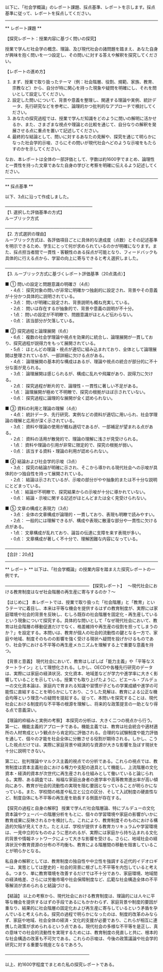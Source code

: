 以下に、「社会学概論」のレポート課題、採点基準、レポートを示します。採点基準に従って、レポートを採点してください。

---------------------------------------
** レポート課題 **

【探究レポート：授業内容に基づく問いの探究】

授業で学んだ社会学の概念、理論、及び現代社会の諸問題を踏まえ、あなた自身が興味を抱く問いを一つ設定し、その問いに対する答えや解釈を探究してください。

【レポートの進め方】
1. まず、授業で取り扱ったテーマ（例：社会階層、役割、規範、家族、教育、宗教など）から、自分が特に関心を持った現象や疑問を明確にし、それを問いとして設定してください。
2. 設定した問いについて、背景や意義を整理し、関連する理論や実例、統計データ、先行研究などを参考に、論理的かつ批判的なアプローチで検討してください。
3. あなたの探究過程では、授業で学んだ知識をどのように問いの解明に活かせるか、また、さまざまな視点や理論との比較を通じて、自分なりの解釈を発展させる点に重点を置いて記述してください。
4. 最終的な結論として、問いに対するあなたの見解や、探究を通じて明らかになった社会学的示唆、さらにその問いが現代社会へどのような示唆をもたらすのかを示してください。

なお、本レポートは全体の一部評価として、字数は約1600字でまとめ、論理性と一貫性を持った文章であなた自身の学びと考察を明確に伝えるよう記述してください。

---------------------------------------
** 採点基準 **

以下、3点に沿って作成しました。

─────────────────────────────  
【1. 選択した評価基準の方式】  
ルーブリック方式  

─────────────────────────────  
【2. 方式選択の理由】  
ルーブリック方式は、各評価項目ごとに具体的な達成度（点数）とその記述基準を明示できるため、学生にとって何が求められているのかが明確になります。また、採点担当者間で一貫性・客観性のある採点が可能となり、フィードバックも具体的に行える点から、学習の向上に寄与できると考え選択しました。

─────────────────────────────  
【3. ルーブリック方式に基づくレポート評価基準（20点満点）】

■ ① 問いの設定と問題意識の明確さ（4点）  
　・4点： 探究対象の問いが非常に明確かつ独創的に設定され、背景やその意義が十分かつ具体的に説明されている。  
　・3点： 問いが明確に設定され、背景説明も概ね充実している。  
　・2点： 問いは存在するが抽象的で、背景や意義の説明が不十分。  
　・1点： 問いの設定が不明瞭で、問題意識がほとんど伝わらない。  
　・0点： 該当部分が欠落している。

■ ② 探究過程と論理展開（6点）  
　・6点： 複数の社会学理論や視点を効果的に統合し、論理展開が一貫しており、探究過程が説得力をもって展開されている。  
　・5点： ほとんどの理論・視点が適切に組み込まれており、全体として論理展開は整理されているが、一部詳細に欠ける点がある。  
　・4点： 論理展開の基本的な構成はあるが、理論や視点の統合が部分的に不十分な面が見られる。  
　・3点： 論理展開は感じられるが、構成に乱れや飛躍があり、説得力に欠ける。  
　・2点： 探究過程が断片的で、論理性・一貫性に著しい不足がある。  
　・1点： 論理展開が極めて不明瞭で、探究の根拠がほぼ示されていない。  
　・0点： 探究過程に論理的な展開が全く認められない。

■ ③ 資料の利用と理論の理解（4点）  
　・4点： 統計データ、先行研究、実例などの資料が適切に用いられ、社会学理論の理解と応用が深く示されている。  
　・3点： 資料や理論の使用が概ね適切であるが、一部補足が望まれる点がある。  
　・2点： 資料の活用が散発的で、理論の理解に浅さが見受けられる。  
　・1点： 資料や理論の引用が非常に限定的で、探究の根拠が弱い。  
　・0点： 該当する資料・理論の利用が認められない。

■ ④ 結論および社会学的示唆（3点）  
　・3点： 探究の結論が明確に示され、そこから導かれる現代社会への示唆が具体的かつ独自性を持って展開されている。  
　・2点： 結論は示されているが、示唆の部分がやや抽象的または不十分な説明にとどまっている。  
　・1点： 結論が不明瞭で、探究結果からの示唆が十分に導かれていない。  
　・0点： 結論・示唆に関する記述がほとんどまたは全く見受けられない。

■ ⑤ 文章の構成と表現力（3点）  
　・3点： 全体の文章構成が論理的・一貫しており、表現も明瞭で読みやすい。  
　・2点： 一般的には理解できるが、構成や表現に散漫な部分や一貫性に欠ける点がある。  
　・1点： 文章構成が乱れており、論旨の伝達に支障を来す表現が多い。  
　・0点： 文章構成が著しく不十分で、理解困難な内容になっている。

─────────────────────────────  
【合計：20点】

---------------------------------------
** レポート **
以下は、「社会学概論」の授業内容を踏まえた探究レポートの一例です。

────────────────────────────
【探究レポート】　
～現代社会における教育制度はなぜ社会階層の再生産に寄与するのか？～

【はじめに】
本レポートでは、授業で取り扱った「社会階層」と「教育」というテーマに着目し、本来は平等な機会を提供するはずの教育制度が、実際には家庭環境や社会的背景を反映し、むしろ既存の社会階層を固定化・再生産しているという現象について探究する。具体的な問いとして「なぜ現代社会において、教育は社会階層の移動促進だけでなく、格差維持や再生産の役割を担ってしまうのか？」を設定する。本問いは、教育が個人の社会的流動性の鍵となる一方で、家庭や地域、制度そのものの影響を強く受ける現状へ疑問を投げかけるものであり、社会学における不平等の再生産メカニズムを理解する上で重要な意義を持つ。

【背景と意義】
現代社会において、教育はしばしば「能力主義」や「平等なスタートライン」として理想化される。しかし、OECDや各種先行研究のデータは、実際には家庭の経済状況、文化資本、地域差などが学力や進学率に大きく影響していることを示している。授業でも取り上げたように、ピエール・ブルデューの文化資本論は、家庭内で育まれる知識や習慣が子どもの学業成績や進学の可能性に直結することを明らかにしており、こうした見解は、教育による公正な機会均等という理念への疑問を提起する。従って、本問いを探究することは、現代社会における制度的な不平等の根源を理解し、将来的な政策提言の一助となり得る点で意義深い。

【理論的枠組みと実例の考察】
本探究の分析は、大きく二つの視点から行う。第一に、機能主義的アプローチである。機能主義では、教育は社会統合や適材適所の人材育成という観点から肯定的に評価される。合理的な試験制度や能力評価を通して、個々の才能を社会全体に分散させる役割が期待される。しかし、こうした視点だけでは、実際に家庭背景や経済的な資源が大きな影響を及ぼす現状を十分に説明できない。

第二に、批判理論やマルクス主義的視点での分析である。これらの視点では、教育制度は資本主義社会における権力や支配の道具として機能し、上流階層の文化資本・経済的資本が次世代に再生産される仕組みとして働いていると論じられる。実際、ある調査では、裕福な家庭出身者の進学率や高等教育進出率が高い傾向にあり、教育が社会的流動性の実現を阻む要因となっていることが明らかになっている。また、学校間の格差や私立と公立の区分、そして入試制度の硬直性など、制度自体にも不平等の再生産を助長する側面が存在する。

【探究の過程と自身の解釈】
授業で学んだ社会階層論、特にブルデューの文化資本論やウェーバーの階層分析をもとに、個々の学習環境や家庭の影響がいかに教育成果に反映されるかを検討した。これにより、教育制度そのものにおける構造的欠陥が見えてきた。たとえば、学校が提供する教育カリキュラムや学習環境は、一見中立的なもののように思われるが、実際には家庭から持ち込まれる文化的背景や情報ネットワークによって大きな影響を受ける。さらに、地域社会の経済状況や教育資源の分布の不均衡も、教育による階層間の移動を阻害していることが明らかとなる。

私自身の解釈としては、教育制度の独自性や中立性を強調する近代的イデオロギーは、実態としては歴史的・社会的背景に根ざした不平等を内包していると考える。つまり、単に教育環境を改善するだけでは不十分であり、家庭環境、地域間の経済格差、さらには労働市場や社会保障制度など、広範な社会構造全体の不平等解消が求められると結論づける。

【結論】
以上の考察から、現代社会における教育制度は、理論的には人々に平等な機会を提供するはずの手段であるにもかかわらず、家庭背景や制度的要因が重なり、結果的に社会階層の固定化および再生産に寄与しているという矛盾を孕んでいると考えられる。探究の過程で明らかになったのは、制度的改革のみならず、家庭や地域、社会全体の経済・文化的支援が必要であり、これらが相互に連携した政策が求められるという点である。現代社会の多様な不平等を是正し、真の意味での社会的流動性を実現するためには、教育制度の見直しと共に、根本的な社会構造の改革も不可欠である。これらの示唆は、今後の政策議論や社会学的研究に対する重要な視座となるであろう。

────────────────────────────

以上、約1600字程度でまとめた私の探究レポートである。

